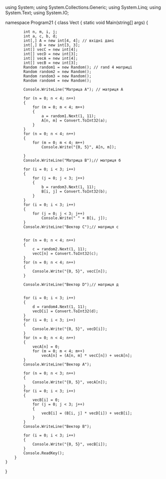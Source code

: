 using System;
using System.Collections.Generic;
using System.Linq;
using System.Text;
using System.IO;

namespace Program21
{
    class Vect
    {
        static void Main(string[] args)
        {

            int n, m, i, j;
            int a, c, b, d;
            int[,] A = new int[4, 4]; // вхідні дані
            int[,] B = new int[3, 3];
            int[] vecC = new int[4];
            int[] vecD = new int[3];
            int[] vecA = new int[4];
            int[] vecB = new int[3];
            Random random1 = new Random(); // rand 4 матриці
            Random random2 = new Random();
            Random random3 = new Random();
            Random random4 = new Random();
            
            Console.WriteLine("Матрица А"); // матриця А
                     
            for (n = 0; n < 4; n++)
            {
                for (m = 0; m < 4; m++)
                {
                    a = random1.Next(1, 11);
                    A[n, m] = Convert.ToInt32(a);
                }
            }
            for (n = 0; n < 4; n++)
            {
                for (m = 0; m < 4; m++)
                    Console.Write("{0, 5}", A[n, m]);
                
            }            
            Console.WriteLine("Матрица B");// матриця б
         
            for (i = 0; i < 3; i++)
            {
                for (j = 0; j < 3; j++)
                {
                    b = random3.Next(1, 11);
                    B[i, j] = Convert.ToInt32(b);
                }
            }
            for (i = 0; i < 3; i++)
            {
                for (j = 0; j < 3; j++)
                    Console.Write(" " + B[i, j]);             
            }          
            Console.WriteLine("Вектор С");// матриця с
        

            for (n = 0; n < 4; n++)
            {
                c = random2.Next(1, 11);
                vecC[n] = Convert.ToInt32(c);
            }
            for (n = 0; n < 4; n++)
            {
                Console.Write("{0, 5}", vecC[n]);               
            }
            
            Console.WriteLine("Вектор D");// матриця д
            

            for (i = 0; i < 3; i++)
            {
                d = random4.Next(1, 11);
                vecD[i] = Convert.ToInt32(d);
            }
            for (i = 0; i < 3; i++)
            {
                Console.Write("{0, 5}", vecD[i]);               
            }
            for (n = 0; n < 4; n++)
            {
                vecA[n] = 0;
                for (m = 0; m < 4; m++)
                    vecA[n] = (A[n, m] * vecC[n]) + vecA[n];
            }
            Console.WriteLine("Вектор A");
            
            for (n = 0; n < 3; n++)
            {
                Console.Write("{0, 5}", vecA[n]);               
            }
            for (i = 0; i < 3; i++)
            {
                vecB[i] = 0;
                for (j = 0; j < 3; j++)
                {
                    vecB[i] = (B[i, j] * vecD[i]) + vecB[i];
                }
            }
            Console.WriteLine("Вектор B");
            
            for (i = 0; i < 3; i++)
            {
                Console.Write("{0, 5}", vecB[i]);               
            }
            Console.ReadKey();
        }
    }
}

